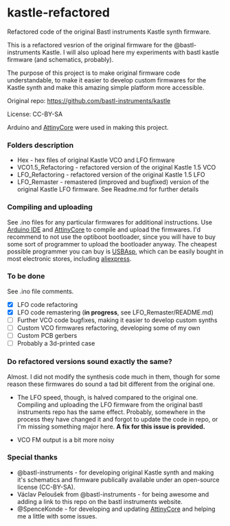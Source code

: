# kastle-refactored
Refactored code of the original Bastl instruments Kastle synth firmware.


This is a refactored vesrion of the original firmware for the @bastl-instruments Kastle. I will also upload here my experiments with bastl kastle firmware (and schematics, probably).

The purpose of this project is to make original firmware code understandable, to make it easier to develop custom firmwares for the Kastle synth and make this amazing simple platform more accessible.

Original repo: https://github.com/bastl-instruments/kastle

License: CC-BY-SA

Arduino and [AttinyCore](https://github.com/SpenceKonde/ATTinyCore) were used in making this project.

### Folders description
- Hex - hex files of original Kastle VCO and LFO firmware
- VCO1.5_Refactoring - refactored version of the original Kastle 1.5 VCO
- LFO_Refactoring - refactored version of the original Kastle 1.5 LFO
- LFO_Remaster - remastered (improved and bugfixed) version of the original Kastle LFO firmware. See Readme.md for further details

### Compiling and uploading
See .ino files for any particular firmwares for additional instructions.
Use [Arduino IDE](https://www.arduino.cc/en/Main/Software) and [AttinyCore](https://github.com/SpenceKonde/ATTinyCore) to compile and upload the firmwares.
I'd recommend to not use the optiboot bootloader, since you will have to buy some sort of programmer to upload the bootloader anyway.
The cheapest possible programmer you can buy is [USBAsp](https://www.fischl.de/usbasp/), which can be easily bought in most electronic stores, including [aliexpress](aliexpress.com).

### To be done
See .ino file comments.

- [x] LFO code refactoring
- [x] LFO code remastering (__in progress__, see LFO_Remaster/README.md)
- [ ] Further VCO code bugfixes, making it easier to develop custom synths
- [ ] Custom VCO firmwares refactoring, developing some of my own
- [ ] Custom PCB gerbers
- [ ] Probably a 3d-printed case

### Do refactored versions sound exactly the same?
Almost. I did not modify the synthesis code much in them, though for some reason these firmwares do sound a tad bit different from the original one.

- The LFO speed, though, is halved compared to the original one. Compiling and uploading the LFO firmware from the original bastl instruments repo has the same effect.
Probably, somewhere in the process they have changed it and forgot to update the code in repo, or I'm missing something major here.
__A fix for this issue is provided.__

- VCO FM output is a bit more noisy

### Special thanks
- @bastl-instruments - for developing original Kastle synth and making it's schematics and firmware publically available under an open-source license (CC-BY-SA).
- Václav Peloušek from @bastl-instruments - for being awesome and adding a link to this repo on the bastl instruments website.
- @SpenceKonde - for developing and updating [AttinyCore](https://github.com/SpenceKonde/ATTinyCore) and helping me a little with some issues.

